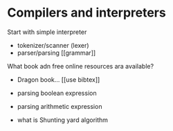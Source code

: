 # Compilers and interpreters

Start with simple interpreter

* tokenizer/scanner (lexer)
* parser/parsing [[grammar]]

What book adn free online resources ara available?

- Dragon book&hellip; [[use bibtex]]


- parsing boolean expression
- parsing arithmetic expression

- what is Shunting yard algorithm